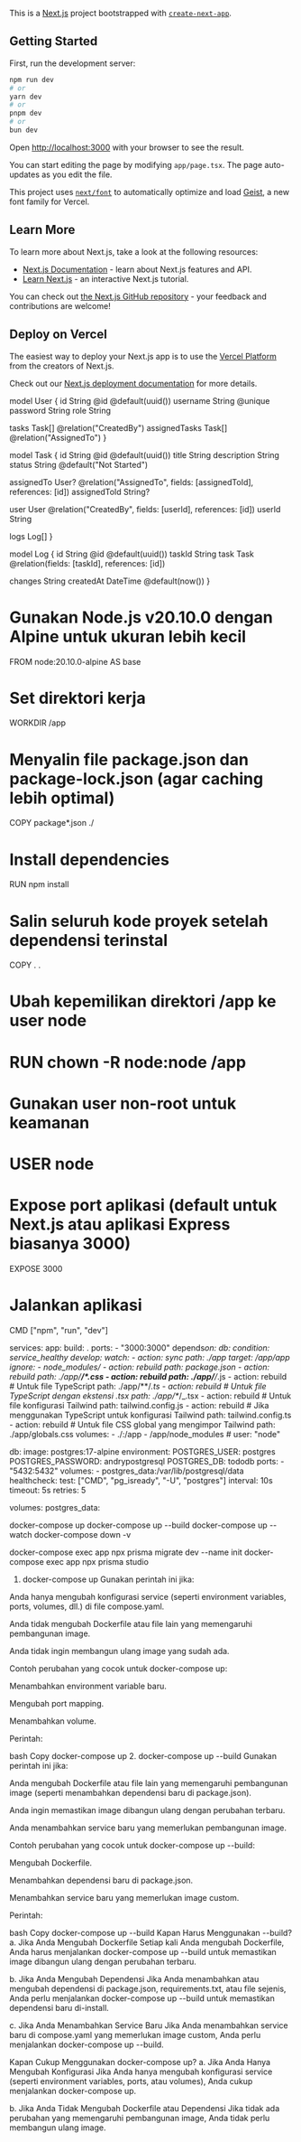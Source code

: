 This is a [Next.js](https://nextjs.org) project bootstrapped with [`create-next-app`](https://nextjs.org/docs/app/api-reference/cli/create-next-app).

## Getting Started

First, run the development server:

```bash
npm run dev
# or
yarn dev
# or
pnpm dev
# or
bun dev
```

Open [http://localhost:3000](http://localhost:3000) with your browser to see the result.

You can start editing the page by modifying `app/page.tsx`. The page auto-updates as you edit the file.

This project uses [`next/font`](https://nextjs.org/docs/app/building-your-application/optimizing/fonts) to automatically optimize and load [Geist](https://vercel.com/font), a new font family for Vercel.

## Learn More

To learn more about Next.js, take a look at the following resources:

- [Next.js Documentation](https://nextjs.org/docs) - learn about Next.js features and API.
- [Learn Next.js](https://nextjs.org/learn) - an interactive Next.js tutorial.

You can check out [the Next.js GitHub repository](https://github.com/vercel/next.js) - your feedback and contributions are welcome!

## Deploy on Vercel

The easiest way to deploy your Next.js app is to use the [Vercel Platform](https://vercel.com/new?utm_medium=default-template&filter=next.js&utm_source=create-next-app&utm_campaign=create-next-app-readme) from the creators of Next.js.

Check out our [Next.js deployment documentation](https://nextjs.org/docs/app/building-your-application/deploying) for more details.

model User {
id String @id @default(uuid())
username String @unique
password String
role String

tasks Task[] @relation("CreatedBy")
assignedTasks Task[] @relation("AssignedTo")
}

model Task {
id String @id @default(uuid())
title String
description String
status String @default("Not Started")

assignedTo User? @relation("AssignedTo", fields: [assignedToId], references: [id])
assignedToId String?

user User @relation("CreatedBy", fields: [userId], references: [id])
userId String

logs Log[]
}

model Log {
id String @id @default(uuid())
taskId String
task Task @relation(fields: [taskId], references: [id])

changes String
createdAt DateTime @default(now())
}

# Gunakan Node.js v20.10.0 dengan Alpine untuk ukuran lebih kecil

FROM node:20.10.0-alpine AS base

# Set direktori kerja

WORKDIR /app

# Menyalin file package.json dan package-lock.json (agar caching lebih optimal)

COPY package\*.json ./

# Install dependencies

RUN npm install

# Salin seluruh kode proyek setelah dependensi terinstal

COPY . .

# Ubah kepemilikan direktori /app ke user node

# RUN chown -R node:node /app

# Gunakan user non-root untuk keamanan

# USER node

# Expose port aplikasi (default untuk Next.js atau aplikasi Express biasanya 3000)

EXPOSE 3000

# Jalankan aplikasi

CMD ["npm", "run", "dev"]

services:
app:
build: .
ports: - "3000:3000"
depends*on:
db:
condition: service_healthy
develop:
watch: - action: sync
path: ./app
target: /app/app
ignore: - node_modules/ - action: rebuild
path: package.json - action: rebuild
path: ./app/**/\*.css - action: rebuild
path: ./app/**/*.js - action: rebuild # Untuk file TypeScript
path: ./app/\*\*/_.ts - action: rebuild # Untuk file TypeScript dengan ekstensi .tsx
path: ./app/\*_/\_.tsx - action: rebuild # Untuk file konfigurasi Tailwind
path: tailwind.config.js - action: rebuild # Jika menggunakan TypeScript untuk konfigurasi Tailwind
path: tailwind.config.ts - action: rebuild # Untuk file CSS global yang mengimpor Tailwind
path: ./app/globals.css
volumes: - ./:/app - /app/node_modules # user: "node"

db:
image: postgres:17-alpine
environment:
POSTGRES_USER: postgres
POSTGRES_PASSWORD: andrypostgresql
POSTGRES_DB: tododb
ports: - "5432:5432"
volumes: - postgres_data:/var/lib/postgresql/data
healthcheck:
test: ["CMD", "pg_isready", "-U", "postgres"]
interval: 10s
timeout: 5s
retries: 5

volumes:
postgres_data:

docker-compose up
docker-compose up --build
docker-compose up --watch
docker-compose down -v

docker-compose exec app npx prisma migrate dev --name init
docker-compose exec app npx prisma studio

1. docker-compose up
   Gunakan perintah ini jika:

Anda hanya mengubah konfigurasi service (seperti environment variables, ports, volumes, dll.) di file compose.yaml.

Anda tidak mengubah Dockerfile atau file lain yang memengaruhi pembangunan image.

Anda tidak ingin membangun ulang image yang sudah ada.

Contoh perubahan yang cocok untuk docker-compose up:

Menambahkan environment variable baru.

Mengubah port mapping.

Menambahkan volume.

Perintah:

bash
Copy
docker-compose up 2. docker-compose up --build
Gunakan perintah ini jika:

Anda mengubah Dockerfile atau file lain yang memengaruhi pembangunan image (seperti menambahkan dependensi baru di package.json).

Anda ingin memastikan image dibangun ulang dengan perubahan terbaru.

Anda menambahkan service baru yang memerlukan pembangunan image.

Contoh perubahan yang cocok untuk docker-compose up --build:

Mengubah Dockerfile.

Menambahkan dependensi baru di package.json.

Menambahkan service baru yang memerlukan image custom.

Perintah:

bash
Copy
docker-compose up --build
Kapan Harus Menggunakan --build?
a. Jika Anda Mengubah Dockerfile
Setiap kali Anda mengubah Dockerfile, Anda harus menjalankan docker-compose up --build untuk memastikan image dibangun ulang dengan perubahan terbaru.

b. Jika Anda Mengubah Dependensi
Jika Anda menambahkan atau mengubah dependensi di package.json, requirements.txt, atau file sejenis, Anda perlu menjalankan docker-compose up --build untuk memastikan dependensi baru di-install.

c. Jika Anda Menambahkan Service Baru
Jika Anda menambahkan service baru di compose.yaml yang memerlukan image custom, Anda perlu menjalankan docker-compose up --build.

Kapan Cukup Menggunakan docker-compose up?
a. Jika Anda Hanya Mengubah Konfigurasi
Jika Anda hanya mengubah konfigurasi service (seperti environment variables, ports, atau volumes), Anda cukup menjalankan docker-compose up.

b. Jika Anda Tidak Mengubah Dockerfile atau Dependensi
Jika tidak ada perubahan yang memengaruhi pembangunan image, Anda tidak perlu membangun ulang image.
